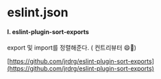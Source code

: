 # eslint.json



#### I. eslint-plugin-sort-exports

export 및 import를 정렬해준다.  \( 컨트리뷰터 😄🚀\)  
  
[https://github.com/jrdrg/eslint-plugin-sort-exports](https://github.com/jrdrg/eslint-plugin-sort-exports)  


